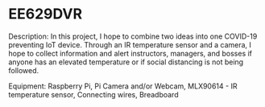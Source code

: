 # EE629DVR

Description:
In this project, I hope to combine two ideas into one COVID-19 preventing IoT device. Through an IR temperature sensor and a camera, I hope to collect information and alert instructors, managers, and bosses if anyone has an elevated temperature or if social distancing is not being followed.

Equipment:
Raspberry Pi,
Pi Camera and/or Webcam,
MLX90614 - IR temperature sensor,
Connecting wires,
Breadboard
